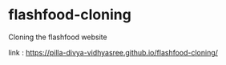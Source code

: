 # flashfood-cloning
Cloning the flashfood website

link : https://pilla-divya-vidhyasree.github.io/flashfood-cloning/
